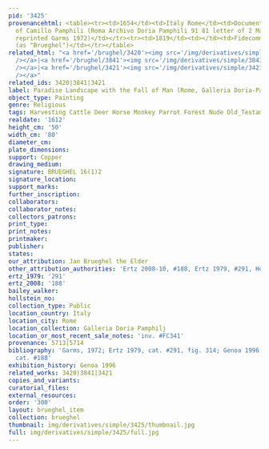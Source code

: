 ```yaml
---
pid: '3425'
provenancehtml: <table><tr><td>1654</td><td>Italy Rome</td><td>Documented in possession
  of Camillo Pamphili (Roma Archivo Doria Pamphili 91 81 letter of 2 March 1654.;
  reprinted Garms 1972)</td></tr><tr><td>1819</td><td></td><td>Fidecommissario Catalogue
  (as "Brueghel")</td></tr></table>
related_html: "<a href='/brughel/3420'><img src='/img/derivatives/simple/3420/thumbnail.jpg'
  /></a>|<a href='/brughel/3841'><img src='/img/derivatives/simple/3841/thumbnail.jpg'
  /></a>|<a href='/brughel/3421'><img src='/img/derivatives/simple/3421/thumbnail.jpg'
  /></a>"
related_ids: 3420|3841|3421
label: Paradise Landscape with the Fall of Man (Rome, Galleria Doria-Pamphili)
object_type: Painting
genre: Religious
tags: Harvesting Cattle Deer Horse Monkey Parrot Forest Nude Old_Testament Paradise
realdate: '1612'
height_cm: '50'
width_cm: '80'
diameter_cm:
plate_dimensions:
support: Copper
drawing_medium:
signature: BRUEGHEL 16(1)2
signature_location:
support_marks:
further_inscription:
collaborators:
collaborator_notes:
collectors_patrons:
print_type:
print_notes:
printmaker:
publisher:
states:
our_attribution: Jan Brueghel the Elder
other_attribution_authorities: 'Ertz 2008-10, #188, Ertz 1979, #291, Honig database'
ertz_1979: '291'
ertz_2008: '188'
bailey_walker:
hollstein_no:
collection_type: Public
location_country: Italy
location_city: Rome
location_collection: Galleria Doria Pamphilj
location_or_most_recent_sale_notes: 'inv. #FC341'
provenance: 5713|5714
bibliography: 'Garms, 1972; Ertz 1979, cat. #291, fig. 314; Genoa 1996; Ertz, 2008-10,
  cat. #188'
exhibition_history: Genoa 1996
related_works: 3420|3841|3421
copies_and_variants:
curatorial_files:
external_resources:
order: '300'
layout: brueghel_item
collection: brueghel
thumbnail: img/derivatives/simple/3425/thumbnail.jpg
full: img/derivatives/simple/3425/full.jpg
---
```

